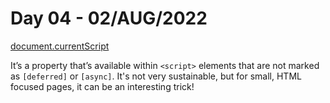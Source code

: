# Day 04 - 02/AUG/2022
[document.currentScript](https://developer.mozilla.org/en-US/docs/Web/API/Document/currentScript)

It’s a property that’s available within `<script>` elements that are not marked as `[deferred]` or `[async]`. It's not very sustainable, but for small, HTML focused pages, it can be an interesting trick!